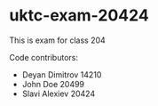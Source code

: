 # uktc-exam-20424

This is exam for class 204

Code contributors:
- Deyan Dimitrov 14210
- John Doe 20499
- Slavi Alexiev 20424
